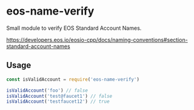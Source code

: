 # eos-name-verify

Small module to verify EOS Standard Account Names.

https://developers.eos.io/eosio-cpp/docs/naming-conventions#section-standard-account-names


## Usage

```js
const isValidAccount = require('eos-name-verify')

isValidAccount('foo') // false
isValidAccount('test@faucet1') // false
isValidAccount('testfaucet12') // true
```
